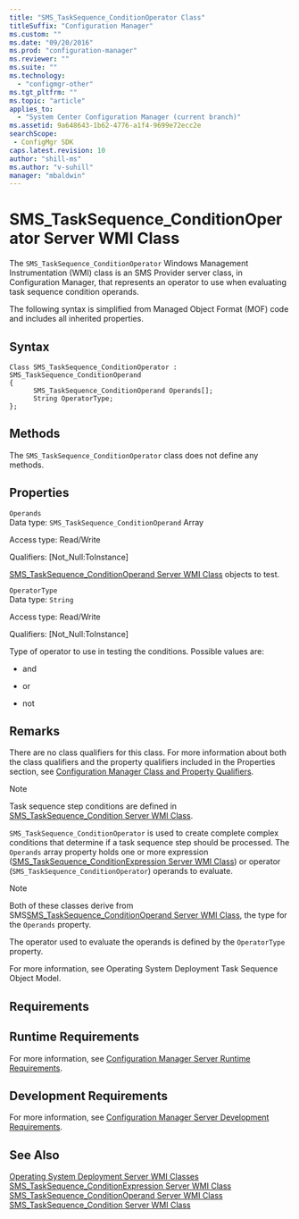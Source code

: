 ```yaml
---
title: "SMS_TaskSequence_ConditionOperator Class"
titleSuffix: "Configuration Manager"
ms.custom: ""
ms.date: "09/20/2016"
ms.prod: "configuration-manager"
ms.reviewer: ""
ms.suite: ""
ms.technology:
  - "configmgr-other"
ms.tgt_pltfrm: ""
ms.topic: "article"
applies_to:
  - "System Center Configuration Manager (current branch)"
ms.assetid: 9a648643-1b62-4776-a1f4-9699e72ecc2esearchScope: - ConfigMgr SDK
caps.latest.revision: 10
author: "shill-ms"
ms.author: "v-suhill"
manager: "mbaldwin"
---
```

# SMS_TaskSequence_ConditionOperator Server WMI Class
The `SMS_TaskSequence_ConditionOperator` Windows Management Instrumentation (WMI) class is an SMS Provider server class, in Configuration Manager, that represents an operator to use when evaluating task sequence condition operands.  

 The following syntax is simplified from Managed Object Format (MOF) code and includes all inherited properties.  

## Syntax  

```  
Class SMS_TaskSequence_ConditionOperator : SMS_TaskSequence_ConditionOperand  
{  
      SMS_TaskSequence_ConditionOperand Operands[];  
      String OperatorType;  
};  
```  

## Methods  
 The `SMS_TaskSequence_ConditionOperator` class does not define any methods.  

## Properties  
 `Operands`  
 Data type: `SMS_TaskSequence_ConditionOperand` Array  

 Access type: Read/Write  

 Qualifiers: [Not_Null:ToInstance]  

 [SMS_TaskSequence_ConditionOperand Server WMI Class](../../../develop/reference/osd/sms_tasksequence_conditionoperand-server-wmi-class.md) objects to test.  

 `OperatorType`  
 Data type: `String`  

 Access type: Read/Write  

 Qualifiers: [Not_Null:ToInstance]  

 Type of operator to use in testing the conditions. Possible values are:  

-   and  

-   or  

-   not  

## Remarks  
 There are no class qualifiers for this class. For more information about both the class qualifiers and the property qualifiers included in the Properties section, see [Configuration Manager Class and Property Qualifiers](../../../develop/reference/misc/class-and-property-qualifiers.md).  

> [!NOTE]
>  Task sequence step conditions are defined in [SMS_TaskSequence_Condition Server WMI Class](../../../develop/reference/osd/sms_tasksequence_condition-server-wmi-class.md).  

 `SMS_TaskSequence_ConditionOperator` is used to create complete complex conditions that determine if a task sequence step should be processed. The `Operands` array property holds one or more expression ([SMS_TaskSequence_ConditionExpression Server WMI Class](../../../develop/reference/osd/sms_tasksequence_conditionexpression-server-wmi-class.md)) or operator (`SMS_TaskSequence_ConditionOperator`) operands to evaluate.  

> [!NOTE]
>  Both of these classes derive from SMS[SMS_TaskSequence_ConditionOperand Server WMI Class](../../../develop/reference/osd/sms_tasksequence_conditionoperand-server-wmi-class.md), the type for the  `Operands` property.  

 The operator used to evaluate the operands is defined by the `OperatorType` property.  

 For more information, see Operating System Deployment Task Sequence Object Model.  

## Requirements  

## Runtime Requirements  
 For more information, see [Configuration Manager Server Runtime Requirements](../../../develop/core/reqs/server-runtime-requirements.md).  

## Development Requirements  
 For more information, see [Configuration Manager Server Development Requirements](../../../develop/core/reqs/server-development-requirements.md).  

## See Also  
 [Operating System Deployment Server WMI Classes](../../../develop/reference/osd/operating-system-deployment-server-wmi-classes.md)   
 [SMS_TaskSequence_ConditionExpression Server WMI Class](../../../develop/reference/osd/sms_tasksequence_conditionexpression-server-wmi-class.md)   
 [SMS_TaskSequence_ConditionOperand Server WMI Class](../../../develop/reference/osd/sms_tasksequence_conditionoperand-server-wmi-class.md)   
 [SMS_TaskSequence_Condition Server WMI Class](../../../develop/reference/osd/sms_tasksequence_condition-server-wmi-class.md)
